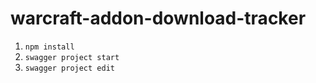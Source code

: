 # warcraft-addon-download-tracker

1. `npm install`
2. `swagger project start`
3. `swagger project edit`
